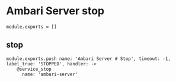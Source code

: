 
# Ambari Server stop
 
    module.exports = []

## stop

    module.exports.push name: 'Ambari Server # Stop', timeout: -1, label_true: 'STOPPED', handler: ->
        @service_stop
          name: 'ambari-server'
